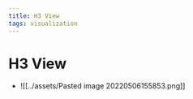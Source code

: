 ```yaml
---
title: H3 View
tags: visualization
---
```


# H3 View
- ![[../assets/Pasted image 20220506155853.png]]
































